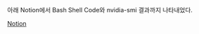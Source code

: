 아래 Notion에서 Bash Shell Code와 nvidia-smi 결과까지 나타내었다.

[Notion](https://www.notion.so/torch-DistributedDataParallel-2b9d0af9632e42468971a2ba0bf92249)
